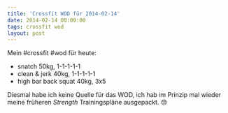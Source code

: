 ```yaml
---
title: 'Crossfit WOD für 2014-02-14'
date: 2014-02-14 00:00:00 
tags: crossfit wod
layout: post
---
```

Mein #crossfit #wod für heute:

* snatch 50kg, 1-1-1-1-1
* clean & jerk 40kg, 1-1-1-1-1
* high bar back squat 40kg, 3x5

Diesmal habe ich keine Quelle für das WOD, ich hab im Prinzip mal wieder meine früheren *Strength* Trainingspläne ausgepackt. :sweat:
